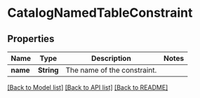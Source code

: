 # CatalogNamedTableConstraint

## Properties

Name | Type | Description | Notes
------------ | ------------- | ------------- | -------------
**name** | **String** | The name of the constraint. | 

[[Back to Model list]](../README.md#documentation-for-models) [[Back to API list]](../README.md#documentation-for-api-endpoints) [[Back to README]](../README.md)


